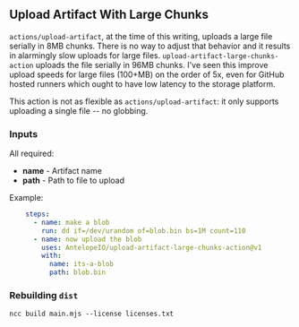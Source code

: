 ## Upload Artifact With Large Chunks
`actions/upload-artifact`, at the time of this writing, uploads a large file serially in 8MB chunks. There is no way to adjust that behavior and it results in alarmingly slow uploads for large files. `upload-artifact-large-chunks-action` uploads the file serially in 96MB chunks. I've seen this improve upload speeds for large files (100+MB) on the order of 5x, even for GitHub hosted runners which ought to have low latency to the storage platform.

This action is not as flexible as `actions/upload-artifact`: it only supports uploading a single file -- no globbing.

### Inputs
All required:
* **name** - Artifact name
* **path** - Path to file to upload

Example:
```yaml
    steps:
      - name: make a blob
        run: dd if=/dev/urandom of=blob.bin bs=1M count=110
      - name: now upload the blob
        uses: AntelopeIO/upload-artifact-large-chunks-action@v1
        with:
          name: its-a-blob
          path: blob.bin
```

### Rebuilding `dist`
```
ncc build main.mjs --license licenses.txt
```
